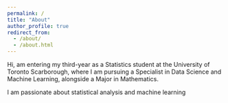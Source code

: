 ```yaml
---
permalink: /
title: "About"
author_profile: true
redirect_from: 
  - /about/
  - /about.html
---
```


Hi, am entering my third-year as a Statistics student at the University of Toronto Scarborough, where I am pursuing a Specialist in Data Science and Machine Learning, alongside a Major in Mathematics. 

I am passionate about statistical analysis and machine learning 


